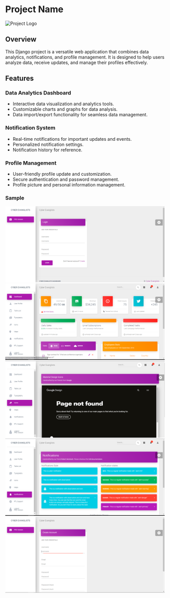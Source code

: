 # Project Name

![Project Logo](images/logo.png)

## Overview

This Django project is a versatile web application that combines data analytics, notifications, and profile management. It is designed to help users analyze data, receive updates, and manage their profiles effectively.

## Features

### Data Analytics Dashboard

- Interactive data visualization and analytics tools.
- Customizable charts and graphs for data analysis.
- Data import/export functionality for seamless data management.

### Notification System

- Real-time notifications for important updates and events.
- Personalized notification settings.
- Notification history for reference.

### Profile Management

- User-friendly profile update and customization.
- Secure authentication and password management.
- Profile picture and personal information management.

### Sample

![login](images/login.png)
![dashboard](images/dashboard.png)
![icons](images/icons.png)
![notification](images/notification.png)
![register](images/register.png)

